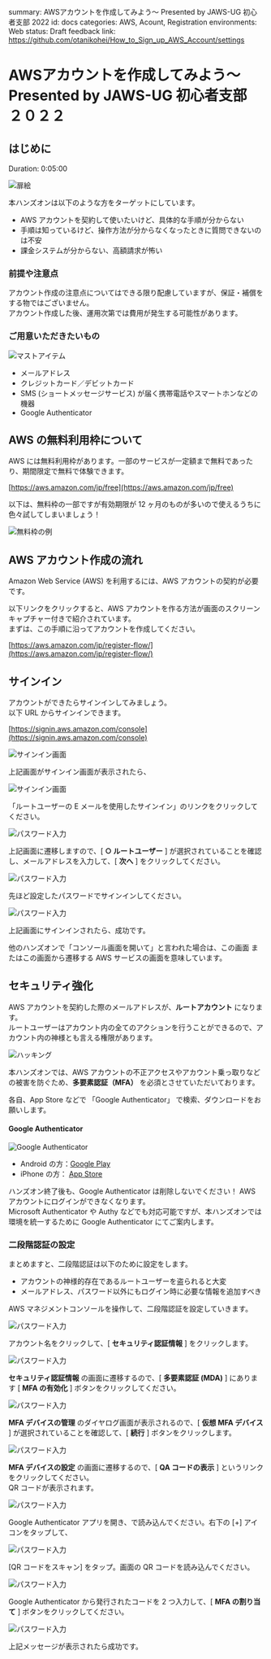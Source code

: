 summary: AWSアカウントを作成してみよう～ Presented by JAWS-UG 初心者支部 2022
id: docs
categories: AWS, Acount, Registration
environments: Web
status: Draft
feedback link: https://github.com/otanikohei/How_to_Sign_up_AWS_Account/settings

# AWSアカウントを作成してみよう～ Presented by JAWS-UG 初心者支部 ２０２２

## はじめに
Duration: 0:05:00

![扉絵](./images/01_title_image.gif)

本ハンズオンは以下のような方をターゲットにしています。

- AWS アカウントを契約して使いたいけど、具体的な手順が分からない
- 手順は知っているけど、操作方法が分からなくなったときに質問できないのは不安
- 課金システムが分からない、高額請求が怖い

### 前提や注意点

<aside class="negative">アカウント作成の注意点についてはできる限り配慮していますが、保証・補償をする物ではございません。 </aside>

<aside class="negative">アカウント作成した後、運用次第では費用が発生する可能性があります。</aside>

### ご用意いただきたいもの

![マストアイテム](./images/02_must_items.png)

- メールアドレス
- クレジットカード／デビットカード
- SMS (ショートメッセージサービス) が届く携帯電話やスマートホンなどの機器
- Google Authenticator

## AWS の無料利用枠について

AWS には無料利用枠があります。一部のサービスが一定額まで無料であったり、期間限定で無料で体験できます。

[https://aws.amazon.com/jp/free](https://aws.amazon.com/jp/free)

以下は、無料枠の一部ですが有効期限が 12 ヶ月のものが多いので使えるうちに色々試してしまいましょう！ 

![無料枠の例](./images/04_free_trial.png)

## AWS アカウント作成の流れ

Amazon Web Service (AWS) を利用するには、AWS アカウントの契約が必要です。

以下リンクをクリックすると、AWS アカウントを作る方法が画面のスクリーンキャプチャー付きで紹介されています。  
まずは、この手順に沿ってアカウントを作成してください。

[https://aws.amazon.com/jp/register-flow/](https://aws.amazon.com/jp/register-flow/)

## サインイン

アカウントができたらサインインしてみましょう。  
以下 URL からサインインできます。

[https://signin.aws.amazon.com/console](https://signin.aws.amazon.com/console)

![サインイン画面](./images/06_aws_management_console_sign_in.png)

上記画面がサインイン画面が表示されたら、

![サインイン画面](./images/07_signin_as_root.png)

「ルートユーザーの E メールを使用したサインイン」のリンクをクリックしてください。

![パスワード入力](./images/08_root_user.png)

上記画面に遷移しますので、[ **○ ルートユーザー** ] が選択されていることを確認し、メールアドレスを入力して、[ **次へ** ] をクリックしてください。

![パスワード入力](./images/09_root_pw.png)

先ほど設定したパスワードでサインインしてください。

![パスワード入力](./images/10_signin_toppage.png)

上記画面にサインインされたら、成功です。

他のハンズオンで「コンソール画面を開いて」と言われた場合は、この画面 またはこの画面から遷移する AWS サービスの画面を意味しています。

## セキュリティ強化

AWS アカウントを契約した際のメールアドレスが、**ルートアカウント** になります。  
ルートユーザーはアカウント内の全てのアクションを行うことができるので、アカウント内の神様とも言える権限があります。  

![ハッキング](./images/05_hack.png)

本ハンズオンでは、AWS アカウントの不正アクセスやアカウント乗っ取りなどの被害を防ぐため、**多要素認証（MFA）** を必須とさせていただいております。  

各自、App Store などで 「Google Authenticator」 で検索、ダウンロードをお願いします。

#### Google Authenticator
![Google Authenticator](./images/03_google_authenticator_icon.webp)

- Android の方：[Google Play](https://play.google.com/store/apps/details?id=com.google.android.apps.authenticator2&hl=ja&gl=US)  
- iPhone の方： [App Store](https://apps.apple.com/jp/app/google-authenticator/id388497605)

<aside class="negative">ハンズオン終了後も、Google Authenticator は削除しないでください！
AWS アカウントにログインができなくなります。 </aside>

<aside class="positive">Microsoft Authenticator や Authy などでも対応可能ですが、本ハンズオンでは環境を統一するために Google Authenticator にてご案内します。</aside>


### 二段階認証の設定

まとめますと、二段階認証は以下のために設定をします。

- アカウントの神様的存在であるルートユーザーを盗られると大変
- メールアドレス、パスワード以外にもログイン時に必要な情報を追加すべき

AWS マネジメントコンソールを操作して、二段階認証を設定していきます。

![パスワード入力](./images/11_security.png)

アカウント名をクリックして、[ **セキュリティ認証情報** ] をクリックします。

![パスワード入力](./images/12_mfa.png)

**セキュリティ認証情報** の画面に遷移するので、[ **多要素認証 (MDA)** ] にあります [ **MFA の有効化** ] ボタンをクリックしてください。

![パスワード入力](./images/13_virtual_mfa_device.png)

**MFA デバイスの管理** のダイヤログ画面が表示されるので、[ **仮想 MFA デバイス** ] が選択されていることを確認して、[ **続行** ] ボタンをクリックします。

![パスワード入力](./images/14_image_click.png)

**MFA デバイスの設定** の画面に遷移するので、[ **QA コードの表示** ] というリンクをクリックしてください。  
QR コードが表示されます。

![パスワード入力](./images/17_iphone_mfa_read.png)

Google Authenticator アプリを開き、で読み込んでください。右下の [+] アイコンをタップして、

![パスワード入力](./images/18_display_qr_code.png)

[QR コードをスキャン] をタップ。画面の QR コードを読み込んでください。

![パスワード入力](./images/15_code_input.png)

Google Authenticator から発行されたコードを 2 つ入力して、[ **MFA の割り当て** ] ボタンをクリックしてください。

![パスワード入力](./images/16_mfa_done.png)

上記メッセージが表示されたら成功です。
